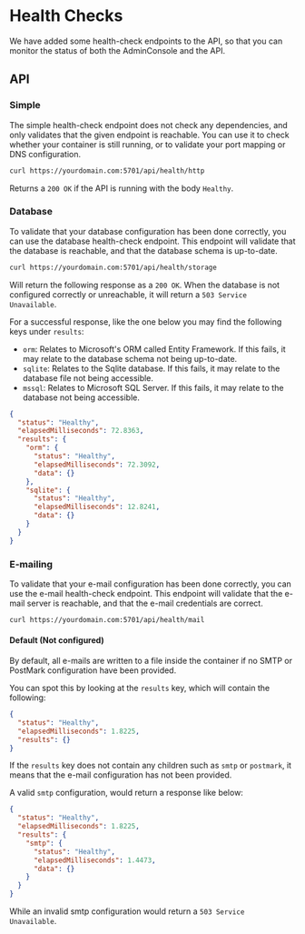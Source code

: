 # Health Checks

We have added some health-check endpoints to the API, so that you can monitor the status of both the AdminConsole and the API.

## API

### Simple

The simple health-check endpoint does not check any dependencies, and only validates that the given endpoint is reachable. You can use it to check whether your container is still running, or to validate your port mapping or DNS configuration.

```bash
curl https://yourdomain.com:5701/api/health/http
```

Returns a `200 OK` if the API is running with the body `Healthy`.

### Database

To validate that your database configuration has been done correctly, you can use the database health-check endpoint. This endpoint will validate that the database is reachable, and that the database schema is up-to-date.

```bash
curl https://yourdomain.com:5701/api/health/storage
```

Will return the following response as a `200 OK`. When the database is not configured correctly or unreachable, it will return a `503 Service Unavailable`.

For a successful response, like the one below you may find the following keys under `results`:

- `orm`: Relates to Microsoft's ORM called Entity Framework. If this fails, it may relate to the database schema not being up-to-date.
- `sqlite`: Relates to the Sqlite database. If this fails, it may relate to the database file not being accessible.
- `mssql`: Relates to Microsoft SQL Server. If this fails, it may relate to the database not being accessible.

```json
{
  "status": "Healthy",
  "elapsedMilliseconds": 72.8363,
  "results": {
    "orm": {
      "status": "Healthy",
      "elapsedMilliseconds": 72.3092,
      "data": {}
    },
    "sqlite": {
      "status": "Healthy",
      "elapsedMilliseconds": 12.8241,
      "data": {}
    }
  }
}
```

### E-mailing

To validate that your e-mail configuration has been done correctly, you can use the e-mail health-check endpoint. This endpoint will validate that the e-mail server is reachable, and that the e-mail credentials are correct.

```bash
curl https://yourdomain.com:5701/api/health/mail
```

#### Default (Not configured)

By default, all e-mails are written to a file inside the container if no SMTP or PostMark configuration have been provided.

You can spot this by looking at the `results` key, which will contain the following:

```json
{
  "status": "Healthy",
  "elapsedMilliseconds": 1.8225,
  "results": {}
}
```

If the `results` key does not contain any children such as `smtp` or `postmark`, it means that the e-mail configuration has not been provided.

A valid `smtp` configuration, would return a response like below:

```json
{
  "status": "Healthy",
  "elapsedMilliseconds": 1.8225,
  "results": {
    "smtp": {
      "status": "Healthy",
      "elapsedMilliseconds": 1.4473,
      "data": {}
    }
  }
}
```

While an invalid smtp configuration would return a `503 Service Unavailable`.
